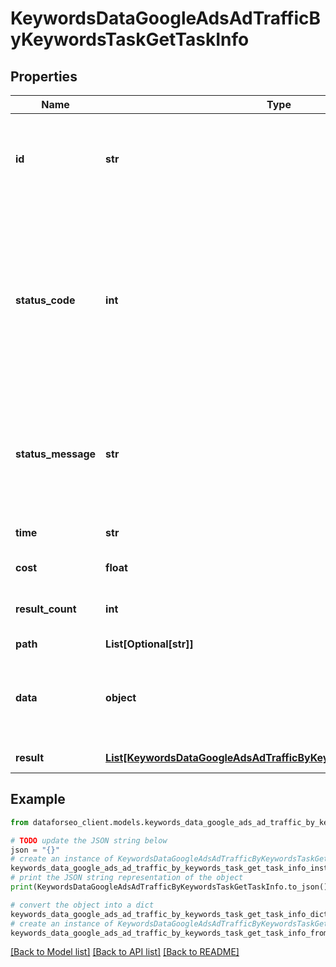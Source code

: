 # KeywordsDataGoogleAdsAdTrafficByKeywordsTaskGetTaskInfo


## Properties

Name | Type | Description | Notes
------------ | ------------- | ------------- | -------------
**id** | **str** | task identifier unique task identifier in our system in the UUID format | [optional] 
**status_code** | **int** | status code of the task generated by DataForSEO, can be within the following range: 10000-60000 you can find the full list of the response codes here | [optional] 
**status_message** | **str** | informational message of the task you can find the full list of general informational messages here | [optional] 
**time** | **str** | execution time, seconds | [optional] 
**cost** | **float** | total tasks cost, USD | [optional] 
**result_count** | **int** | number of elements in the result array | [optional] 
**path** | **List[Optional[str]]** | URL path | [optional] 
**data** | **object** | contains the same parameters that you specified in the POST request | [optional] 
**result** | [**List[KeywordsDataGoogleAdsAdTrafficByKeywordsTaskGetResultInfo]**](KeywordsDataGoogleAdsAdTrafficByKeywordsTaskGetResultInfo.md) | array of results | [optional] 

## Example

```python
from dataforseo_client.models.keywords_data_google_ads_ad_traffic_by_keywords_task_get_task_info import KeywordsDataGoogleAdsAdTrafficByKeywordsTaskGetTaskInfo

# TODO update the JSON string below
json = "{}"
# create an instance of KeywordsDataGoogleAdsAdTrafficByKeywordsTaskGetTaskInfo from a JSON string
keywords_data_google_ads_ad_traffic_by_keywords_task_get_task_info_instance = KeywordsDataGoogleAdsAdTrafficByKeywordsTaskGetTaskInfo.from_json(json)
# print the JSON string representation of the object
print(KeywordsDataGoogleAdsAdTrafficByKeywordsTaskGetTaskInfo.to_json())

# convert the object into a dict
keywords_data_google_ads_ad_traffic_by_keywords_task_get_task_info_dict = keywords_data_google_ads_ad_traffic_by_keywords_task_get_task_info_instance.to_dict()
# create an instance of KeywordsDataGoogleAdsAdTrafficByKeywordsTaskGetTaskInfo from a dict
keywords_data_google_ads_ad_traffic_by_keywords_task_get_task_info_from_dict = KeywordsDataGoogleAdsAdTrafficByKeywordsTaskGetTaskInfo.from_dict(keywords_data_google_ads_ad_traffic_by_keywords_task_get_task_info_dict)
```
[[Back to Model list]](../README.md#documentation-for-models) [[Back to API list]](../README.md#documentation-for-api-endpoints) [[Back to README]](../README.md)


